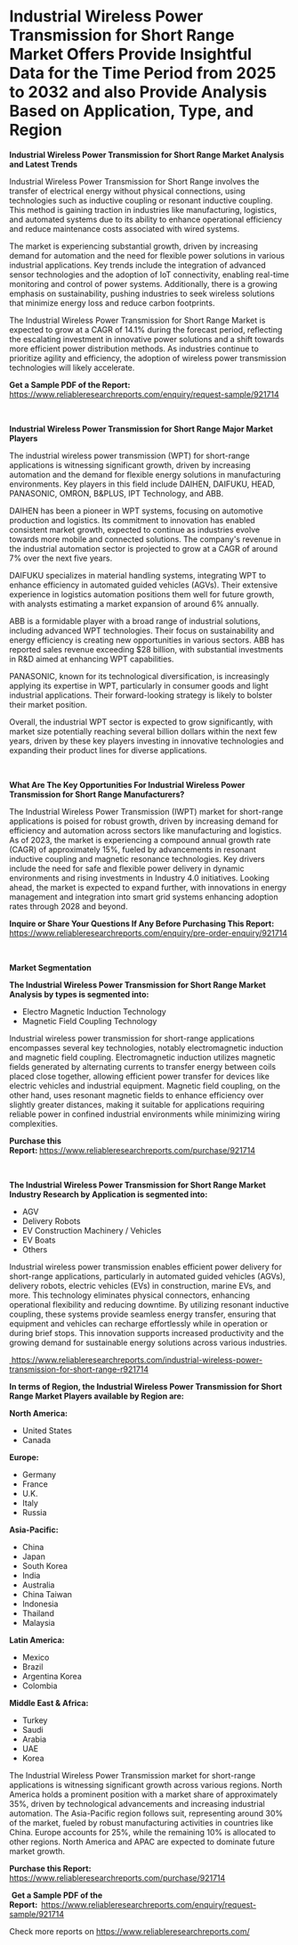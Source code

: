 <p><h1>Industrial Wireless Power Transmission for Short Range Market Offers Provide Insightful Data for the Time Period from 2025 to 2032 and also Provide Analysis Based on Application, Type, and Region</h1></p><p><strong>Industrial Wireless Power Transmission for Short Range Market Analysis and Latest Trends</strong></p>
<p><p>Industrial Wireless Power Transmission for Short Range involves the transfer of electrical energy without physical connections, using technologies such as inductive coupling or resonant inductive coupling. This method is gaining traction in industries like manufacturing, logistics, and automated systems due to its ability to enhance operational efficiency and reduce maintenance costs associated with wired systems.</p><p>The market is experiencing substantial growth, driven by increasing demand for automation and the need for flexible power solutions in various industrial applications. Key trends include the integration of advanced sensor technologies and the adoption of IoT connectivity, enabling real-time monitoring and control of power systems. Additionally, there is a growing emphasis on sustainability, pushing industries to seek wireless solutions that minimize energy loss and reduce carbon footprints.</p><p>The Industrial Wireless Power Transmission for Short Range Market is expected to grow at a CAGR of 14.1% during the forecast period, reflecting the escalating investment in innovative power solutions and a shift towards more efficient power distribution methods. As industries continue to prioritize agility and efficiency, the adoption of wireless power transmission technologies will likely accelerate.</p></p>
<p><strong>Get a Sample PDF of the Report:&nbsp;</strong> <a href="https://www.reliableresearchreports.com/enquiry/request-sample/921714?utm_campaign=2953&utm_medium=2&utm_source=Github&utm_content=ia&utm_term=24032025&utm_id=industrial-wireless-power-transmission-for-short-range">https://www.reliableresearchreports.com/enquiry/request-sample/921714</a></p>
<p>&nbsp;</p>
<p><strong>Industrial Wireless Power Transmission for Short Range Major Market Players</strong></p>
<p><p>The industrial wireless power transmission (WPT) for short-range applications is witnessing significant growth, driven by increasing automation and the demand for flexible energy solutions in manufacturing environments. Key players in this field include DAIHEN, DAIFUKU, HEAD, PANASONIC, OMRON, B&PLUS, IPT Technology, and ABB.</p><p>DAIHEN has been a pioneer in WPT systems, focusing on automotive production and logistics. Its commitment to innovation has enabled consistent market growth, expected to continue as industries evolve towards more mobile and connected solutions. The company's revenue in the industrial automation sector is projected to grow at a CAGR of around 7% over the next five years.</p><p>DAIFUKU specializes in material handling systems, integrating WPT to enhance efficiency in automated guided vehicles (AGVs). Their extensive experience in logistics automation positions them well for future growth, with analysts estimating a market expansion of around 6% annually.</p><p>ABB is a formidable player with a broad range of industrial solutions, including advanced WPT technologies. Their focus on sustainability and energy efficiency is creating new opportunities in various sectors. ABB has reported sales revenue exceeding $28 billion, with substantial investments in R&D aimed at enhancing WPT capabilities.</p><p>PANASONIC, known for its technological diversification, is increasingly applying its expertise in WPT, particularly in consumer goods and light industrial applications. Their forward-looking strategy is likely to bolster their market position.</p><p>Overall, the industrial WPT sector is expected to grow significantly, with market size potentially reaching several billion dollars within the next few years, driven by these key players investing in innovative technologies and expanding their product lines for diverse applications.</p></p>
<p>&nbsp;</p>
<p><strong>What Are The Key Opportunities For Industrial Wireless Power Transmission for Short Range Manufacturers?</strong></p>
<p><p>The Industrial Wireless Power Transmission (IWPT) market for short-range applications is poised for robust growth, driven by increasing demand for efficiency and automation across sectors like manufacturing and logistics. As of 2023, the market is experiencing a compound annual growth rate (CAGR) of approximately 15%, fueled by advancements in resonant inductive coupling and magnetic resonance technologies. Key drivers include the need for safe and flexible power delivery in dynamic environments and rising investments in Industry 4.0 initiatives. Looking ahead, the market is expected to expand further, with innovations in energy management and integration into smart grid systems enhancing adoption rates through 2028 and beyond.</p></p>
<p><strong>Inquire or Share Your Questions If Any Before Purchasing This Report:</strong> <a href="https://www.reliableresearchreports.com/enquiry/pre-order-enquiry/921714?utm_campaign=2953&utm_medium=2&utm_source=Github&utm_content=ia&utm_term=24032025&utm_id=industrial-wireless-power-transmission-for-short-range">https://www.reliableresearchreports.com/enquiry/pre-order-enquiry/921714</a></p>
<p>&nbsp;</p>
<p><strong>Market Segmentation</strong></p>
<p><strong>The Industrial Wireless Power Transmission for Short Range Market Analysis by types is segmented into:</strong></p>
<p><ul><li>Electro Magnetic Induction Technology</li><li>Magnetic Field Coupling Technology</li></ul></p>
<p><p>Industrial wireless power transmission for short-range applications encompasses several key technologies, notably electromagnetic induction and magnetic field coupling. Electromagnetic induction utilizes magnetic fields generated by alternating currents to transfer energy between coils placed close together, allowing efficient power transfer for devices like electric vehicles and industrial equipment. Magnetic field coupling, on the other hand, uses resonant magnetic fields to enhance efficiency over slightly greater distances, making it suitable for applications requiring reliable power in confined industrial environments while minimizing wiring complexities.</p></p>
<p><strong>Purchase this Report:&nbsp;</strong><a href="https://www.reliableresearchreports.com/purchase/921714?utm_campaign=2953&utm_medium=2&utm_source=Github&utm_content=ia&utm_term=24032025&utm_id=industrial-wireless-power-transmission-for-short-range">https://www.reliableresearchreports.com/purchase/921714</a></p>
<p>&nbsp;</p>
<p><strong>The Industrial Wireless Power Transmission for Short Range Market Industry Research by Application is segmented into:</strong></p>
<p><ul><li>AGV</li><li>Delivery Robots</li><li>EV Construction Machinery / Vehicles</li><li>EV Boats</li><li>Others</li></ul></p>
<p><p>Industrial wireless power transmission enables efficient power delivery for short-range applications, particularly in automated guided vehicles (AGVs), delivery robots, electric vehicles (EVs) in construction, marine EVs, and more. This technology eliminates physical connectors, enhancing operational flexibility and reducing downtime. By utilizing resonant inductive coupling, these systems provide seamless energy transfer, ensuring that equipment and vehicles can recharge effortlessly while in operation or during brief stops. This innovation supports increased productivity and the growing demand for sustainable energy solutions across various industries.</p></p>
<p><a href="https://www.reliableresearchreports.com/industrial-wireless-power-transmission-for-short-range-r921714?utm_campaign=2953&utm_medium=2&utm_source=Github&utm_content=ia&utm_term=24032025&utm_id=industrial-wireless-power-transmission-for-short-range">&nbsp;https://www.reliableresearchreports.com/industrial-wireless-power-transmission-for-short-range-r921714</a></p>
<p><strong>In terms of Region, the Industrial Wireless Power Transmission for Short Range Market Players available by Region are:</strong></p>
<p>
    <p> <strong> North America: </strong>
        <ul>
            <li>United States</li>
            <li>Canada</li>
        </ul>
        </p> 
    <p> <strong> Europe: </strong>
        <ul>
            <li>Germany</li>
            <li>France</li>
            <li>U.K.</li>
            <li>Italy</li>
            <li>Russia</li>
        </ul>
        </p> 
    <p> <strong> Asia-Pacific: </strong>
        <ul>
            <li>China</li>
            <li>Japan</li>
            <li>South Korea</li>
            <li>India</li>
            <li>Australia</li>
            <li>China Taiwan</li>
            <li>Indonesia</li>
            <li>Thailand</li>
            <li>Malaysia</li>
        </ul>
        </p> 
    <p> <strong> Latin America: </strong>
        <ul>
            <li>Mexico</li>
            <li>Brazil</li>
            <li>Argentina Korea</li>
            <li>Colombia</li>
        </ul>
        </p> 
    <p> <strong> Middle East & Africa: </strong>
        <ul>
            <li>Turkey</li>
            <li>Saudi</li>
            <li>Arabia</li>
            <li>UAE</li>
            <li>Korea</li>
        </ul>
    </p>
    </p>
<p><p>The Industrial Wireless Power Transmission market for short-range applications is witnessing significant growth across various regions. North America holds a prominent position with a market share of approximately 35%, driven by technological advancements and increasing industrial automation. The Asia-Pacific region follows suit, representing around 30% of the market, fueled by robust manufacturing activities in countries like China. Europe accounts for 25%, while the remaining 10% is allocated to other regions. North America and APAC are expected to dominate future market growth.</p></p>
<p><strong>Purchase this Report: </strong><a href="https://www.reliableresearchreports.com/purchase/921714?utm_campaign=2953&utm_medium=2&utm_source=Github&utm_content=ia&utm_term=24032025&utm_id=industrial-wireless-power-transmission-for-short-range">https://www.reliableresearchreports.com/purchase/921714</a></p>
<p>&nbsp;<strong>Get a Sample PDF of the Report:&nbsp;&nbsp;</strong><a href="https://www.reliableresearchreports.com/enquiry/request-sample/921714?utm_campaign=2953&utm_medium=2&utm_source=Github&utm_content=ia&utm_term=24032025&utm_id=industrial-wireless-power-transmission-for-short-range">https://www.reliableresearchreports.com/enquiry/request-sample/921714</a></p>
<p><strong></strong></p>
<p>Check more reports on <a href="https://www.reliableresearchreports.com/?utm_campaign=2953&utm_medium=2&utm_source=Github&utm_content=ia&utm_term=24032025&utm_id=industrial-wireless-power-transmission-for-short-range">https://www.reliableresearchreports.com/</a></p>